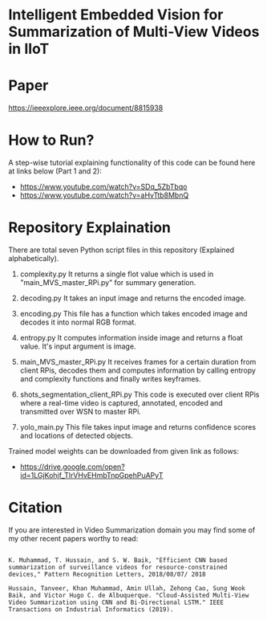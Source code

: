 Intelligent Embedded Vision for Summarization of Multi-View Videos in IIoT
==================

Paper
=========
https://ieeexplore.ieee.org/document/8815938



How to Run? 
=========
A step-wise tutorial explaining functionality of this code can be found here at links below (Part 1 and 2):
 - https://www.youtube.com/watch?v=SDq_5ZbTbqo
 - https://www.youtube.com/watch?v=aHvTtb8MbnQ

Repository Explaination
===
There are total seven Python script files in this repository (Explained alphabetically).
1. complexity.py
It returns a single flot value which is used in "main_MVS_master_RPi.py" for summary generation.

2. decoding.py
It takes an input image and returns the encoded image.

3. encoding.py
This file has a function which takes encoded image and decodes it into normal RGB format.

4. entropy.py
It computes information inside image and returns a float value. It's input argument is image.

5. main_MVS_master_RPi.py
It receives frames for a certain duration from client RPis, decodes them and computes information by calling entropy and complexity functions and finally writes keyframes.

6. shots_segmentation_client_RPi.py
This code is executed over client RPis where a real-time video is captured, annotated, encoded and transmitted over WSN to master RPi.

7. yolo_main.py
This file takes input image and returns confidence scores and locations of detected objects.


Trained model weights can be downloaded from given link as follows:
- https://drive.google.com/open?id=1LGjKohjf_TlrVHvEHmbTnpGpehPuAPyT




Citation
=======
If you are interested in Video Summarization domain you may find some of my other recent papers worthy to read:
<pre>
<code>
K. Muhammad, T. Hussain, and S. W. Baik, "Efficient CNN based summarization of surveillance videos for resource-constrained devices," Pattern Recognition Letters, 2018/08/07/ 2018

Hussain, Tanveer, Khan Muhammad, Amin Ullah, Zehong Cao, Sung Wook Baik, and Victor Hugo C. de Albuquerque. "Cloud-Assisted Multi-View Video Summarization using CNN and Bi-Directional LSTM." IEEE Transactions on Industrial Informatics (2019).
</code>
</pre>
